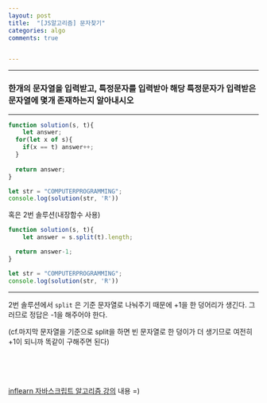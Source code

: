 ```yaml
---
layout: post
title:  "[JS알고리즘] 문자찾기"
categories: algo 
comments: true


---
```






---

### 한개의 문자열을 입력받고, 특정문자를 입력받아 해당 특정문자가 입력받은 문자열에 몇개 존재하는지 알아내시오

---

~~~javascript
function solution(s, t){
	let answer;
  for(let x of s){
    if(x == t) answer++;
  }
  
  return answer;
}

let str = "COMPUTERPROGRAMMING";
console.log(solution(str, 'R'))
~~~



혹은 2번 솔루션(내장함수 사용)

~~~javascript
function solution(s, t){
	let answer = s.split(t).length;

  return answer-1;
}

let str = "COMPUTERPROGRAMMING";
console.log(solution(str, 'R'))
~~~



---

2번 솔루션에서 `split` 은 기준 문자열로 나눠주기 때문에 +1을 한 덩어리가 생긴다. 그러므로 정답은 -1을 해주어야 한다.

(cf.마지막 문자열을 기준으로 split을 하면 빈 문자열로 한 덩이가 더 생기므로 여전히 +1이 되니까 똑같이 구해주면 된다)

<br> 





<br>

<br>

[inflearn 자바스크립트 알고리즘 강의](https://www.inflearn.com/course/%EC%9E%90%EB%B0%94%EC%8A%A4%ED%81%AC%EB%A6%BD%ED%8A%B8-%EC%95%8C%EA%B3%A0%EB%A6%AC%EC%A6%98-%EB%AC%B8%EC%A0%9C%ED%92%80%EC%9D%B4/dashboard) 내용 =)